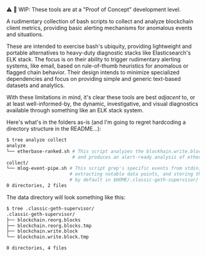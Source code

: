 :warning: :hammer: WIP: These tools are at a "Proof of Concept" development level.

A rudimentary collection of bash scripts to collect and analyze blockchain client metrics, providing basic alerting mechanisms for anomalous events and situations.

These are intended to exercise bash's ubiquity, providing lightweight and portable alternatives to heavy-duty diagnostic stacks like Elasticsearch's ELK stack. The focus is on their ability to trigger rudimentary alerting systems, like email, based on rule-of-thumb heuristics for anomalous or flagged chain behavior. Their design intends to minimize specialized dependencies and focus on providing simple and generic text-based datasets and analytics.

With these limitations in mind, it's clear these tools are best _adjacent_ to, or at least well-informed-by, the dynamic, investigative, and visual diagnostics available through something like an ELK stack system.

Here's what's in the folders as-is (and I'm going to regret hardcoding a directory structure in the README...):

```sh
$ tree analyze collect 
analyze                 
└── etherbase-ranked.sh # This script analyzes the blockhain.write.block data extracted by collect/mlog-event-pipe.sh
                        # and produces an alert-ready analysis of etherbase frequency.
collect/
└── mlog-event-pipe.sh # This script grep's specific events from stdin,
                       # extracting notable data points, and storing those points 
                       # by default in $HOME/.classic-geth-supervisor/
0 directories, 2 files
```

The data directory will look something like this:

```sh
$ tree .classic-geth-supervisor/
.classic-geth-supervisor/
├── blockchain.reorg.blocks
├── blockchain.reorg.blocks.tmp
├── blockchain.write.block
└── blockchain.write.block.tmp

0 directories, 4 files
```

